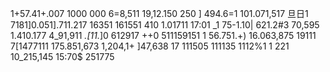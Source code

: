 1+57.41+.007  1000 000   6=8,511  19,12.150                                  250 ]  494.6=1  101.071,517 旦日1             7181]0.051].711.217
                                                                 16351
                                                                 161551                                       410          1.01711
                                     17:01                                                      _1            75-1.10|      621.2#3
                          70,595   1.410.177                                                                               4_91,911
              _.[11._]0  612917               ++0             511159151 1
                                  56.751.+)                      16.063,875         19111    7[1477111                   175.851,673
                                                                                               1,204,1+       ]47,638
                                                          17                                                  111505
                                              111135                                          1112%1
                                                                                                  1                           221
                                              10_215,145         15:70$                                                 251775